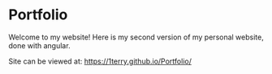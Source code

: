 # Portfolio
Welcome to my website! Here is my second version of my personal website, done with angular.

Site can be viewed at: https://1terry.github.io/Portfolio/


